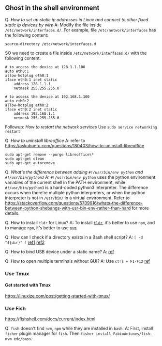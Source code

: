 ## Ghost in the shell environment

Q: _How to set up static ip addresses in Linux and connect to other fixed static ip devices by wire_
A: Modify the file inside `/etc/network/interfaces.d/`.
For example, file `/etc/network/interfaces` has the following content:

```
source-directory /etc/network/interfaces.d
```

SO we need to create a file inside `/etc/network/interfaces.d/` with the following content:

```
# to access the device at 128.1.1.100
auto eth0:1
allow-hotplug eth0:1
iface eth0:1 inet static
    address 128.1.1.1
    netmask 255.255.255.0

# to access the device at 192.168.1.100
auto eth0:2
allow-hotplug eth0:2
iface eth0:2 inet static
    address 192.168.1.1
    netmask 255.255.255.0
```

Followup: _How to restart the network services_
Use `sudo service networking restart`

Q: _How to uninstall libreoffice_
A: refer to https://askubuntu.com/questions/180403/how-to-uninstall-libreoffice

```
sudo apt-get remove --purge libreoffice\*
sudo apt-get clean
sudo apt-get autoremove
```

Q: _What's the difference between adding `#!/usr/bin/env python` and `#!/usr/bin/python3`_
A: `#!/usr/bin/env python` uses the python environment variables of the current shell in the PATH environment, while `#!/usr/bin/python3` is a hard-coded python3 interpreter. The difference occurs when there're multiple python interpreters, or when the python interpreter is not in `/usr/bin/` in a virtual environment. Refer to https://stackoverflow.com/questions/5709616/whats-the-difference-between-python-shebangs-with-usr-bin-env-rather-than-hard for more details.

Q: How to install `tldr` for Linux?
A: To install [`tldr`](https://tldr.sh/), it's better to use `npm`, and to manage `npm`, it's better to use [`nvm`](https://www.freecodecamp.org/news/how-to-install-node-js-on-ubuntu-and-update-npm-to-the-latest-version/).

Q: How can I check if a directory exists in a Bash shell script?
A: `[ -d "${dir}" ]` [ref1](https://www.cyberciti.biz/faq/howto-check-if-a-directory-exists-in-a-bash-shellscript/) [ref2](https://stackoverflow.com/questions/59838/how-can-i-check-if-a-directory-exists-in-a-bash-shell-script)

Q: How to bind USB device under a static name?
A: [ref](https://unix.stackexchange.com/questions/66901/how-to-bind-usb-device-under-a-static-name)

Q: How to open multiple terminals without GUI?
A: Use `ctrl + F1-F12` [ref](https://raspberrypi.stackexchange.com/questions/7023/open-multiple-terminals-without-gui-startx)

### Use Tmux

#### Get started with Tmux

https://linuxize.com/post/getting-started-with-tmux/

### Use Fish

https://fishshell.com/docs/current/index.html

Q: `fish` doesn't find `nvm`, `npm` while they are installed in `bash`.
A: First, install `fisher` plugin manager for `fish`. Then `fisher install FabioAntunes/fish-nvm edc/bass`.
